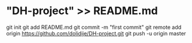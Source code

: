 # "DH-project" >> README.md
git init
git add README.md
git commit -m "first commit"
git remote add origin https://github.com/dolidije/DH-project.git
git push -u origin master
